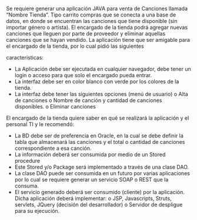 Se requiere generar una aplicación JAVA para venta de Canciones llamada “Nombre Tienda”. Tipo
carrito compras que se conecta a una base de datos, en donde se encuentran las canciones que
tiene disponible (sin importar género o artista). El encargado de la tienda podrá agregar nuevas
canciones que lleguen por parte de proveedor y eliminar aquellas canciones que se hayan vendido.
La aplicación tiene que ser amigable para el encargado de la tienda, por lo cual pidió las siguientes

características:
- La Aplicación debe ser ejecutada en cualquier navegador, debe tener un login o acceso
para que solo el encargado pueda entrar.
- La interfaz debe ser en color blanco con verde por los colores de la tienda.
- La interfaz debe tener las siguientes opciones (menú de usuario)
o Alta de canciones
o Nombre de canción y cantidad de canciones disponibles.
o Eliminar canciones

El encargado de la tienda quiere saber en qué se realizará la aplicación y el personal TI y le
recomendó:
- La BD debe ser de preferencia en Oracle, en la cual se debe definir la tabla que almacenará
las canciones y el total o cantidad de canciones correspondiente a esa canción.
- La información deberá ser consumida por medio de un Stored procedure
- Este Stored y/o Package será implementado a través de una clase DAO.
- La clase DAO puede ser consumida en un futuro por varias aplicaciones por lo cual se
requiere generar un servicio SOAP o REST que la consuma.
- El servicio generado deberá ser consumido (cliente) por la aplicación. Dicha aplicación
deberá implementar:
o JSP, Javascripts, Struts, servlets, JQuery (decisión del desarrollador)
o Servidor de despligue para su ejecución.
